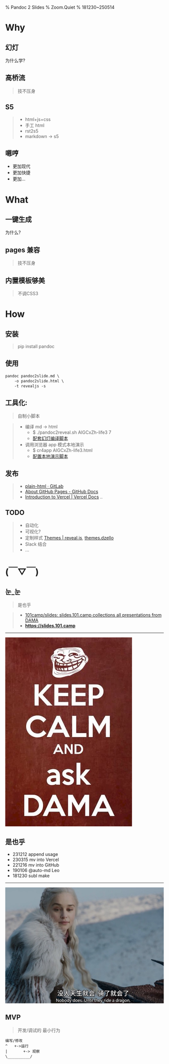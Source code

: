 % Pandoc 2 Slides
% Zoom.Quiet
% 181230~250514

# Why

## 幻灯

为什么学?

## 高桥流
> 技不压身

## S5

> - html+js+css
> - 手工 html
> - rst2s5
> - markdown -> s5

## 嗯哼

- 更加现代
- 更加快捷
- 更加...

# What

## 一键生成
为什么?

## pages 兼容
> 技不压身

## 内置模板够美
> 不调CSS3

# How

## 安装
> pip install pandoc

## 使用

    pandoc pandoc2slide.md \
        -o pandoc2slide.html \
        -t revealjs -s

## 工具化:
> 自制小脚本


>- 编译 md -> html
>    + $ ./pandoc2reveal.sh AIGCxZh-life3 7
>    + [配套幻灯编译脚本](https://gist.github.com/ZoomQuiet/cba81f15ecd6c39d7ffae37272e1ad8f)
>- 调用浏览器 app 模式本地演示
>    + $ cr4app AIGCxZh-life3.html
>    + [配置本地演示脚本](https://gist.github.com/ZoomQuiet/008989ec91e65a3ba70fed32b88f5623)

## 发布

>- [plain-html · GitLab](https://gitlab.com/pages/plain-html/)
>- [About GitHub Pages - GitHub Docs](https://docs.github.com/en/pages/getting-started-with-github-pages/about-github-pages#types-of-github-pages-sites)
>- [Introduction to Vercel | Vercel Docs](https://vercel.com/docs) ..

## TODO

> - 自动化
> - 可视化?
> - 定制样式 [Themes | reveal.js](https://revealjs.com/themes/), [themes.dzello](https://revealjs-themes.dzello.com/#/)
> - Slack 结合
> - ...

# (￣▽￣)

## 눈_눈
> 是也乎

>- [101camp/slides: slides.101.camp collections all presentations from DAMA](https://github.com/101camp/slides)
>- **https://slides.101.camp**

-------

![ask**DAMA**@**g**oo**g**le**g**roup**s**.com](img/kcn_ask-dama.jpg)

## 是也乎

- 231212 append usage
- 230315 mv into Vercel
- 221216 mv into GitHub
- 190106 @auto-md Leo
- 181230 subl make


-------

![](img/190416got-ride-dragon.jpg)

## MVP

> 开发/调试的 最小行为

    编写/修改
    ^   +->运行
    |       +-> 观察
    \__________/
